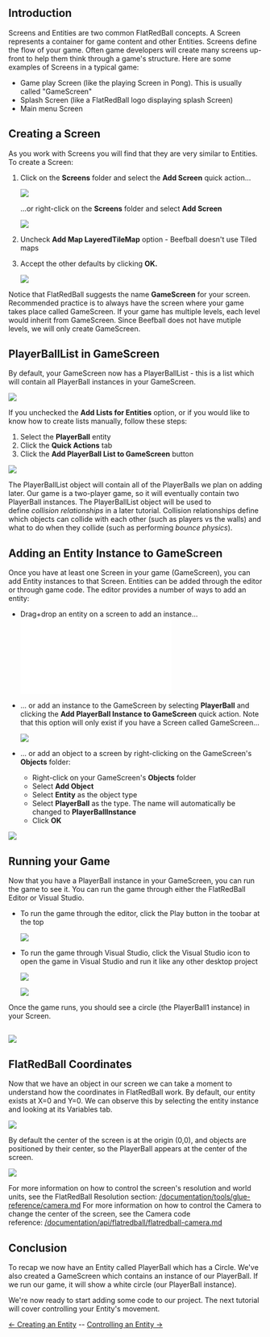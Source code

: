 ## Introduction

Screens and Entities are two common FlatRedBall concepts. A Screen represents a container for game content and other Entities. Screens define the flow of your game. Often game developers will create many screens up-front to help them think through a game's structure. Here are some examples of Screens in a typical game:

-   Game play Screen (like the playing Screen in Pong). This is usually called "GameScreen"
-   Splash Screen (like a FlatRedBall logo displaying splash Screen)
-   Main menu Screen

## Creating a Screen

As you work with Screens you will find that they are very similar to Entities. To create a Screen:

1.  Click on the **Screens** folder and select the **Add Screen** quick action...

    ![](/media/2022-01-img_61d31425ed9b7.png)

    ...or right-click on the **Screens** folder and select **Add Screen**

    ![](/media/2022-01-img_61d314538a6f1.png)

2.  Uncheck **Add Map LayeredTileMap** option - Beefball doesn't use Tiled maps

3.  Accept the other defaults by clicking **OK.**

    ![](/media/2022-01-img_61d3149d379e1.png)

Notice that FlatRedBall suggests the name **GameScreen** for your screen. Recommended practice is to always have the screen where your game takes place called GameScreen. If your game has multiple levels, each level would inherit from GameScreen. Since Beefball does not have mutiple levels, we will only create GameScreen.

## PlayerBallList in GameScreen

By default, your GameScreen now has a PlayerBallList - this is a list which will contain all PlayerBall instances in your GameScreen.

![](/media/2022-01-img_61d314ff1f447.png)

If you unchecked the **Add Lists for Entities** option, or if you would like to know how to create lists manually, follow these steps:

1.  Select the **PlayerBall** entity
2.  Click the **Quick Actions** tab
3.  Click the **Add PlayerBall List to GameScreen** button

![](/media/2022-01-img_61d315ce2af22.png)

The PlayerBallList object will contain all of the PlayerBalls we plan on adding later. Our game is a two-player game, so it will eventually contain two PlayerBall instances. The PlayerBallList object will be used to define *collision relationships* in a later tutorial. Collision relationships define which objects can collide with each other (such as players vs the walls) and what to do when they collide (such as performing *bounce physics*).

## Adding an Entity Instance to GameScreen

Once you have at least one Screen in your game (GameScreen), you can add Entity instances to that Screen. Entities can be added through the editor or through game code. The editor provides a number of ways to add an entity:

-   Drag+drop an entity on a screen to add an instance... [![](/wp-content/uploads/2016/01/03_08-28-03.gif.md)](/wp-content/uploads/2016/01/03_08-28-03.gif.md)

-   ... or add an instance to the GameScreen by selecting **PlayerBall** and clicking the **Add PlayerBall Instance to GameScreen** quick action. Note that this option will only exist if you have a Screen called GameScreen...

    ![](/media/2022-01-img_61d3192850b6c.png)

-   ... or add an object to a screen by right-clicking on the GameScreen's **Objects** folder:
    -   Right-click on your GameScreen's **Objects** folder
    -   Select **Add Object**
    -   Select **Entity** as the object type
    -   Select **PlayerBall** as the type. The name will automatically be changed to **PlayerBallInstance**
    -   Click **OK**

![](/media/2021-07-img_60fda9a9b4a8b.png)

### 

## Running your Game

Now that you have a PlayerBall instance in your GameScreen, you can run the game to see it. You can run the game through either the FlatRedBall Editor or Visual Studio.

-   To run the game through the editor, click the Play button in the toobar at the top

    ![](/media/2022-01-img_61d319bb3bbb3.png)

-   To run the game through Visual Studio, click the Visual Studio icon to open the game in Visual Studio and run it like any other desktop project

    ![](/media/2022-01-img_61d319d977080.png)

    ![](/media/2020-07-img_5f0a3e6ebc1a6.png)

Once the game runs, you should see a circle (the PlayerBall1 instance) in your Screen.

## ![](/media/2020-07-img_5f0a421234957.png)

## FlatRedBall Coordinates

Now that we have an object in our screen we can take a moment to understand how the coordinates in FlatRedBall work. By default, our entity exists at X=0 and Y=0. We can observe this by selecting the entity instance and looking at its Variables tab.

![](/media/2023-09-img_650449103c08d.png)

By default the center of the screen is at the origin (0,0), and objects are positioned by their center, so the PlayerBall appears at the center of the screen.

![](/media/2023-09-img_65044991b53a6.png)

For more information on how to control the screen's resolution and world units, see the FlatRedBall Resolution section: [/documentation/tools/glue-reference/camera.md](/documentation/tools/glue-reference/camera.md) For more information on how to control the Camera to change the center of the screen, see the Camera code reference: [/documentation/api/flatredball/flatredball-camera.md](/documentation/api/flatredball/flatredball-camera.md)

## Conclusion

To recap we now have an Entity called PlayerBall which has a Circle. We've also created a GameScreen which contains an instance of our PlayerBall. If we run our game, it will show a white circle (our PlayerBall instance).

We're now ready to start adding some code to our project. The next tutorial will cover controlling your Entity's movement.

[\<- Creating an Entity](/documentation/tutorials/tutorials-beefball/tutorials-beefball-creating-an-entity.md "Tutorials:Beefball:Creating an Entity") -- [Controlling an Entity -\>](/documentation/tutorials/tutorials-beefball/tutorials-beefball-controlling-an-entity.md "Tutorials:Beefball:Controlling an Entity")
